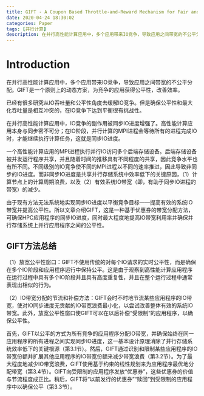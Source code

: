 ```yaml
---
title: GIFT - A Coupon Based Throttle-and-Reward Mechanism for Fair and Efficient I/O Bandwidth Management on Parallel Storage Systems 论文笔记
date: 2020-04-24 18:30:02
categories: Paper
tags: [并行计算]
description: 在并行高性能计算应用中，多个应用带来IO竞争，导致应用之间带宽的不公平分配。已经有很多研究从IO吞吐量和公平性角度去缓解IO竞争。但是确保公平性和最大化吞吐量是相互冲突的，在IO竞争下达到平衡很有挑战性。GIFT是一种基于优惠券的带宽分配方法，可确保HPC应用程序的同步IO进度，同时最大程度地提高IO带宽利用率并确保并行存储系统上并行应用程序之间的公平性。
---
```


# Introduction

在并行高性能计算应用中，多个应用带来IO竞争，导致应用之间带宽的不公平分配。GIFT是一个原则上的动态方案，为竞争的应用获得公平性，改善效率。

已经有很多研究从IO吞吐量和公平性角度去缓解IO竞争。但是确保公平性和最大化吞吐量是相互冲突的，在IO竞争下达到平衡很有挑战性。

在并行高性能计算应用中，IO竞争的副作用被同步IO进度增强了。高性能计算应用本身与同步密不可分；在IO阶段，并行计算的MPI进程会等待所有的进程完成IO时，才能继续执行计算任务，这就是同步IO进度。

一个高性能计算应用的MPI进程执行并行IO访问多个后端存储设备。后端存储设备被并发运行程序共享，并且随着时间的推移具有不同程度的共享，因此竞争水平也有所不同。不同级别的IO竞争使不同的MPI进程以不同的速率推进，因此导致非同步的IO进度。而非同步IO进度是共享并行存储系统中效率低下的关键原因，（1）计算节点上的计算周期浪费，以及（2）有效系统IO带宽（即，有助于同步IO进程的带宽）的减少。

由于现有方法无法系统地实现同步IO进度以平衡竞争目标——提高有效的系统IO带宽并提高公平性。所以文章介绍GIFT，这是一种基于优惠券的带宽分配方法，可确保HPC应用程序的同步IO进度，同时最大程度地提高IO带宽利用率并确保并行存储系统上并行应用程序之间的公平性。

## GIFT方法总结

（1）放宽公平性窗口：GIFT不使用传统的对每个IO请求的实时公平性，而是确保在多个IO阶段和应用程序运行中保持公平。这是由于观察到高性能计算应用程序在运行过程中具有多个IO阶段并且具有高度重复性，并且在整个运行过程中通常表现出相似的行为。

（2）IO带宽分配的节流和补偿方法：GIFT会时不时地节流某些应用程序的IO带宽，使对IO同步进度无贡献的IO带宽浪费最小化，以尝试改善整体有效的系统IO带宽。此外，放宽公平性窗口使GIFT可以在以后补偿“受限制”的应用程序，以确保公平性。

首先，GIFT以公平的方式为所有竞争的应用程序分配IO带宽，并确保始终在同一应用程序的所有进程之间实现同步IO进度，这一基本设计原理消除了并行存储系统效率低下的关键根源（第3.1节）。然后，GIFT通过识别和限制某些应用程序的IO带宽份额并扩展其他应用程序的IO带宽份额来减少带宽浪费（第3.2节）。为了最大程度地减少IO带宽浪费，GIFT使用基于约束的线性规划来为应用程序最优地分配带宽（第3.4节）。GIFT向受限制的应用程序发放“优惠券”，这些优惠券的价值与节流程度成正比。稍后，GIFT将“以前发行的优惠券”“赎回”到受限制的应用程序中以确保公平（第3.3节）。

